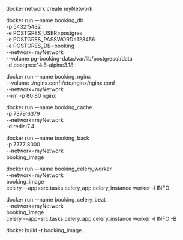 
docker network create myNetwork

docker run --name booking_db \
    -p 5432:5432 \
    -e POSTGRES_USER=postgres \
    -e POSTGRES_PASSWORD=123456 \
    -e POSTGRES_DB=booking \
    --network=myNetwork \
    --volume pg-booking-data:/var/lib/postgresql/data \
    -d postgres:14.8-alpine3.18

docker run --name booking_nginx \
    --volume ./nginx.conf:/etc/nginx/nginx.conf \
    --network=myNetwork \
    --rm -p 80:80 nginx

docker run --name booking_cache \
    -p 7379:6379 \
    --network=myNetwork \
    -d redis:7.4

docker run --name booking_back \
    -p 7777:8000 \
    --network=myNetwork \
    booking_image


docker run --name booking_celery_worker \
    --network=myNetwork \
    booking_image \
    celery --app=src.tasks.celery_app:celery_instance worker -l INFO


docker run --name booking_celery_beat \
    --network=myNetwork \
    booking_image \
    celery --app=src.tasks.celery_app:celery_instance worker -l INFO -B


docker build -t booking_image .